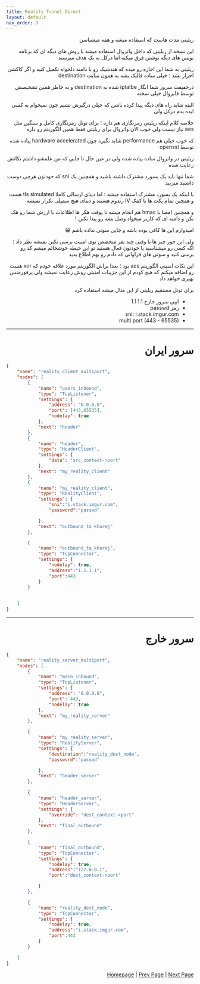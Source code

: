 ```yaml
---
title: Reality Tunnel Direct
layout: default
nav_order: 9
---
```


<div dir="rtl">

ریلیتی مدت هاست که استفاده میشه و همه میشناسن

این نسخه از ریلیتی که داخل واتروال استفاده میشه با روش های دیگه ای که برنامه نویس های دیگه نوشتن فرق میکنه اما درکل به یک هدف میرسند

ریلیتی به شما این اجازه رو میده که هندشیک رو با دامنه دلخواه تکمیل کنید و اگر کاکشن احراز نشد ؛ خیلی ساده فالبک بشه به همون سایت destination

درحقیقت سرور شما انگار iptalbe شده به destination و به خاطر همین تشخیصش توسط فایروال خیلی سخته

البته شاید راه های دیگه پیدا کرده باشن که خیلی درگیرش نشیم چون نمیخوام به کسی ایده بدم درکل ولی

خلاصه کلام اینکه ریلیتی رمزنگاری هم داره ؛ برای تونل رمزنگاری کامل و سنگین مثل aes نیاز نیست ولی خوب الان واتروال برای ریلیتی فقط همین الگوریتم رو داره

که خوب خیلی هم performance شاید نگیره چون hardware accelerated پیاده شده توسط openssl

ریلیتی در واتروال ساده پیاده شده ولی در عین حال تا جایی که من علمشو داشتم نکاتش رعایت شده 

شما تنها باید یک پسورد مشترک داشته باشید و همچنین یک sni که خودتون هرچی دوست داشتید میزنید


با اینکه یک پسورد مشترک استفاده میشه ؛ اما دیتای ارسالی کاملا tls simulated هست و همچین تمام پکت ها با کمک IV رندوم هستند و دیتای هیچ سمپلی تکرار نمیشه 

و همچنین امضا با hmac هم انجام میشه تا یوقت هکر ها اطلاعات با ارزش شما رو هک نکن و دامنه ای که کاربر میخواد وصل بشه رو پیدا نکنن !

امیدوارم این ها کافی بوده باشه و جایی سوتی نداده باشم 😁

ولی این جور چیز ها تا وقتی چند نفر متخصص توی امنیت برسی نکنن نمیشه نظر داد ؛ اگه کسی رو میشناسید یا خودتون فعال هستید تو این حیطه خوشحالم میشم 
کد رو برسی کنید و سوتی های فراوانی که دادم رو بهم اطلاع بدید

این نکات امنیتی الگوریتم aes بود ؛ بعدا براش الگوریتم مورد علاقه خودم که xor هست رو اضافه میکنم که هیچ کودم از این جزییات امنیتی روش رعایت نمیشه ولی پرفورمنس بهتری خواهد داد



 برای تونل مستقیم ریلیتی از این مثال میشه استفاده کرد


- ایپی سرور خارج 1.1.1.1
- رمز passwd
- sni: i.stack.imgur.com
- multi port (443 - 65535)

* * *

# سرور ایران

</div>


```json
{
    "name": "reality_client_multiport",
    "nodes": [
        {
            "name": "users_inbound",
            "type": "TcpListener",
            "settings": {
                "address": "0.0.0.0",
                "port": [443,65535],
                "nodelay": true
            },
            "next": "header"
        },
        {
            "name": "header",
            "type": "HeaderClient",
            "settings": {
                "data": "src_context->port"
            },
            "next": "my_reality_client"
        },
        {
            "name": "my_reality_client",
            "type": "RealityClient",
            "settings": {
                "sni":"i.stack.imgur.com",
                "password":"passwd"

            },
            "next": "outbound_to_kharej"
        },

        {
            "name": "outbound_to_kharej",
            "type": "TcpConnector",
            "settings": {
                "nodelay": true,
                "address":"1.1.1.1",
                "port":443
            }
        }
     
      
    ]
}
```

<div dir="rtl">

* * *

# سرور خارج




</div>

```json
{
    "name": "reality_server_multiport",
    "nodes": [
        {
            "name": "main_inbound",
            "type": "TcpListener",
            "settings": {
                "address": "0.0.0.0",
                "port": 443,
                "nodelay": true
            },
            "next": "my_reality_server"
        },

        {
            "name": "my_reality_server",
            "type": "RealityServer",
            "settings": {
                "destination":"reality_dest_node",
                "password":"passwd"

            },
            "next": "header_server"
        },
        
        {
            "name": "header_server",
            "type": "HeaderServer",
            "settings": {
                "override": "dest_context->port"
            },
            "next": "final_outbound"
        },

        {
            "name": "final_outbound",
            "type": "TcpConnector",
            "settings": {
                "nodelay": true,
                "address":"127.0.0.1",
                "port":"dest_context->port"

            }
        },

        {
            "name": "reality_dest_node",
            "type": "TcpConnector",
            "settings": {
                "nodelay": true,
                "address":"i.stack.imgur.com",
                "port":443
            }
        }
      
    ]
}


```

<div dir="rtl">


[Homepage](.) | [Prev Page](Reverse-Tunnel) | [Next Page](Reality-Reverse-Tunnel)

